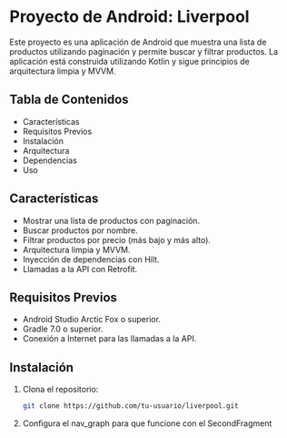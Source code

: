 # Proyecto de Android: Liverpool

Este proyecto es una aplicación de Android que muestra una lista de productos utilizando paginación y permite buscar y filtrar productos. La aplicación está construida utilizando Kotlin y sigue principios de arquitectura limpia y MVVM.

## Tabla de Contenidos

- Características
- Requisitos Previos
- Instalación
- Arquitectura
- Dependencias
- Uso

## Características

- Mostrar una lista de productos con paginación.
- Buscar productos por nombre.
- Filtrar productos por precio (más bajo y más alto).
- Arquitectura limpia y MVVM.
- Inyección de dependencias con Hilt.
- Llamadas a la API con Retrofit.

## Requisitos Previos

- Android Studio Arctic Fox o superior.
- Gradle 7.0 o superior.
- Conexión a Internet para las llamadas a la API.

## Instalación

1. Clona el repositorio:

   ```bash
   git clone https://github.com/tu-usuario/liverpool.git
   
2. Configura el nav_graph para que funcione con el SecondFragment
